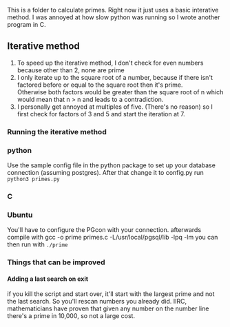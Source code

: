 
This is a folder to calculate primes. Right now it just uses a basic interative method.
I was annoyed at how slow python was running so I wrote another program in C.

## Iterative method
1. To speed up the iterative method, I don't check for even numbers because other than 2, none are prime
2. I only iterate up to the square root of a number, because if there isn't factored before or equal to the square root then it's prime.       
    Otherwise both factors would be greater than the square root of n which would mean that n > n and leads to a contradiction.
3. I personally get annoyed at multiples of five. (There's no reason) so I first check for factors of 3 and 5 and start the iteration at 7.

### Running the iterative method
### python 
Use the sample config file in the python package to set up your database connection (assuming postgres). 
After that change it to config.py
run `python3 primes.py` 

### C
### Ubuntu
You'll have to configure the PGcon with your connection.
afterwards compile with  gcc -o prime primes.c -L/usr/local/pgsql/lib -lpq -lm
you can then run with `./prime`

### Things that can be improved
#### Adding a last search on exit 
if you kill the script and start over, it'll start with the largest prime and not the last search. 
So you'll rescan numbers you already did. IIRC, mathematicians have proven that given any number on the number line there's a prime in 10,000, so not a large cost.
